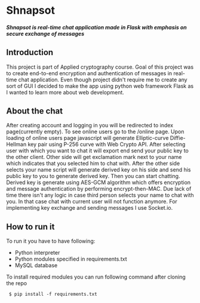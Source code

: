 # Shnapsot

##### Shnapsot is real-time chat application made in Flask with emphasis on secure exchange of messages

## Introduction

This project is part of Applied cryptography course. Goal of this project was to create end-to-end encryption and authentication of messages in real-time chat application.
Even though project didn't require me to create any sort of GUI I decided to make the app using python web framework Flask as I wanted to learn more about web development.

## About the chat
After creating account and logging in you will be redirected to index page(currently empty). To see online users go to the /online page. Upon loading of online users page javascript will generate Elliptic-curve Diffie-Hellman key pair using P-256 curve with Web Crypto API. After selecting user with which you want to chat it will export end send your public key to the other client. Other side will get exclamation mark next to your name which indicates that you selected him to chat with. After the other side selects your name script will generate derived key on his side and send his public key to you to generate derived key. Then you can start chatting. Derived key is generate using AES-GCM algorithm which offers encryption and message authentication by performing encrypt-then-MAC. Due lack of time there isn't any logic in case third person selects your name to chat with you. In that case chat with current user will not function anymore. For implementing key exchange and sending messages I use Socket.io.

## How to run it

To run it you have to have following:
- Python interpreter
- Python modules specified in requirements.txt
- MySQL database

To install required modules you can run following command after cloning the repo

     $ pip install -f requirements.txt